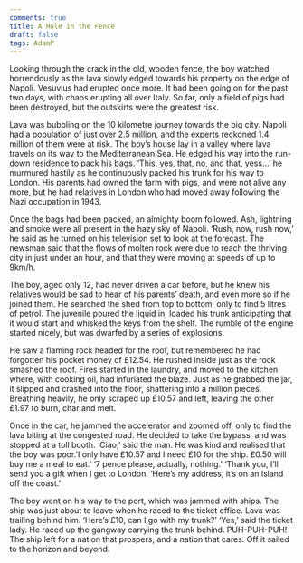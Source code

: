 ```yaml
---
comments: true
title: A Hole in the Fence
draft: false
tags: AdamP
---
```

 
Looking through the crack in the old, wooden fence, the boy watched horrendously as the lava slowly edged towards his property on the edge of Napoli. Vesuvius had erupted once more. It had been going on for the past two days, with chaos erupting all over Italy.  So far, only a field of pigs had been destroyed, but the outskirts were the greatest risk.

Lava was bubbling on the 10 kilometre journey towards the big city. Napoli had a population of just over 2.5 million, and the experts reckoned 1.4 million of them were at risk. The boy’s house lay in a valley where lava travels on its way to the Mediterranean Sea. He edged his way into the run-down residence to pack his bags. ‘This, yes, that, no, and that, yess...’ he murmured hastily as he continuously packed his trunk for his way to London. His parents had owned the farm with pigs, and were not alive any more, but he had relatives in London who had moved away following the Nazi occupation in 1943.

Once the bags had been packed, an almighty boom followed. Ash, lightning and smoke were all present in the hazy sky of Napoli. ‘Rush, now, rush now,’ he said as he turned on his television set to look at the forecast. The newsman said that the flows of molten rock were due to reach the thriving city in just under an hour, and that they were moving at speeds of up to 9km/h.

The boy, aged only 12, had never driven a car before, but he knew his relatives would be sad to hear of his parents’ death, and even more so if he joined them. He searched the shed from top to bottom, only to find 5 litres of petrol. The juvenile poured the liquid in, loaded his trunk anticipating that it would start and whisked the keys from the shelf. The rumble of the engine started nicely, but was dwarfed by a series of explosions.

He saw a flaming rock headed for the roof, but remembered he had forgotten his pocket money of £12.54. He rushed inside just as the rock smashed the roof. Fires started in the laundry, and moved to the kitchen where, with cooking oil, had infuriated the blaze. Just as he grabbed the jar, it slipped and crashed into the floor, shattering into a million pieces. Breathing heavily, he only scraped up £10.57 and left, leaving the other £1.97 to burn, char and melt.

Once in the car, he jammed the accelerator and zoomed off, only to find the lava biting at the congested road. He decided to take the bypass, and was stopped at a toll booth. ‘Ciao,’ said the man. He was kind and realised that the boy was poor.’I only have £10.57 and I need £10 for the ship. £0.50 will buy me a meal to eat.’ ‘7 pence please, actually, nothing.’ ‘Thank you, I’ll send you a gift when I get to London. ‘Here’s my address, it’s on an island off the coast.’

The boy went on his way to the port, which was jammed with ships. The ship was just about to leave when he raced to the ticket office. Lava was trailing behind him. ‘Here’s £10, can I go with my trunk?’ ‘Yes,’ said the ticket lady. He raced up the gangway carrying the trunk behind. PUH-PUH-PUH! The ship left for a nation that prospers, and a nation that cares. Off it sailed to the horizon and beyond.
